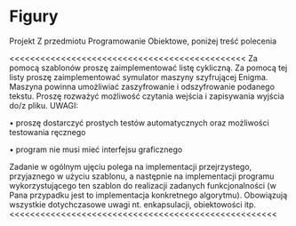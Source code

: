 # Figury

Projekt Z przedmiotu Programowanie Obiektowe, poniżej treść polecenia 

<<<<<<<<<<<<<<<<<<<<<<<<<<<<<<<<<<<<<<<<<<<<<<
Za pomocą szablonów proszę zaimplementować listę cykliczną. Za pomocą 
tej listy proszę zaimplementować symulator maszyny szyfrującej Enigma. 
Maszyna powinna umożliwiać zaszyfrowanie i odszyfrowanie podanego 
tekstu. Proszę rozważyć możliwość czytania wejścia i zapisywania wyjścia 
do/z pliku.
UWAGI:

•       proszę dostarczyć prostych testów automatycznych oraz możliwości 
testowania ręcznego

•       program nie musi mieć interfejsu graficznego

Zadanie w ogólnym ujęciu polega na implementacji przejrzystego, 
przyjaznego w użyciu szablonu, a następnie na implementacji programu 
wykorzystującego ten szablon do realizacji zadanych funkcjonalności (w 
Pana przypadku jest to implementacja konkretnego algorytmu). Obowiązują 
wszystkie dotychczasowe uwagi nt. enkapsulacji, obiektowości itp.
<<<<<<<<<<<<<<<<<<<<<<<<<<<<<<<<<<<<<<<<<<<<<<<<<<<<
